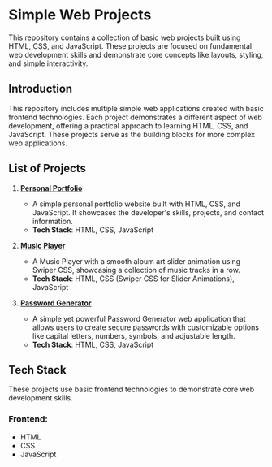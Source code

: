 # **Simple Web Projects**

This repository contains a collection of basic web projects built using HTML, CSS, and JavaScript. These projects are focused on fundamental web development skills and demonstrate core concepts like layouts, styling, and simple interactivity.


## **Introduction**

This repository includes multiple simple web applications created with basic frontend technologies. Each project demonstrates a different aspect of web development, offering a practical approach to learning HTML, CSS, and JavaScript. These projects serve as the building blocks for more complex web applications.


## **List of Projects**

1. **[Personal Portfolio](./Personal%20Portfolio)**

   - A simple personal portfolio website built with HTML, CSS, and JavaScript. It showcases the developer's skills, projects, and contact information.
   - **Tech Stack**: HTML, CSS, JavaScript

2. **[Music Player](./Music-Player)**

   - A Music Player with a smooth album art slider animation using Swiper CSS, showcasing a collection of music tracks in a row.
   - **Tech Stack**: HTML, CSS (Swiper CSS for Slider Animations), JavaScript

3. **[Password Generator](./Password%20Generator/)**

   - A simple yet powerful Password Generator web application that allows users to create secure passwords with customizable options like capital letters, numbers, symbols, and adjustable length.
   - **Tech Stack**: HTML, CSS, JavaScript


## **Tech Stack**

These projects use basic frontend technologies to demonstrate core web development skills.

### **Frontend:**

- HTML
- CSS
- JavaScript
